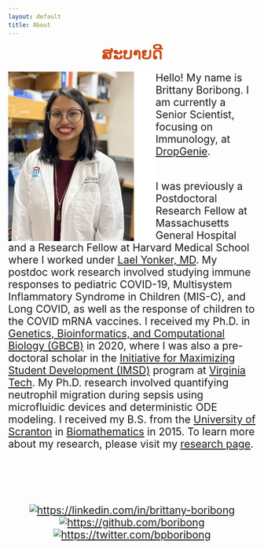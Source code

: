 ```yaml
---
layout: default
title: About
---
```


<center> <strong> <font size = "6" color = "#cb4b16"> ສະບາຍດີ </font> </strong> </center><br>
<img align="left" src="/images/BORIBONGBP_headshot.png"/>
<span style="font-size:1.5em">
Hello! My name is Brittany Boribong. I am currently a Senior Scientist, focusing on Immunology, at <a href="https://www.drop-genie.com/">DropGenie</a>. <br><br>
  
I was previously a Postdoctoral Research Fellow at Massachusetts General Hospital and a Research Fellow at Harvard Medical School where I worked under [Lael Yonker, MD](https://www.massgeneral.org/children/doctors/19392/lael-yonker). My postdoc work research involved studying immune responses to pediatric COVID-19, Multisystem Inflammatory Syndrome in Children (MIS-C), and Long COVID, as well as the response of children to the COVID mRNA vaccines. I received my Ph.D. in [Genetics, Bioinformatics, and Computational Biology (GBCB)](https://gbcb.graduateschool.vt.edu/) in 2020, where I was also a pre-doctoral scholar in the [Initiative for Maximizing Student Development (IMSD)](http://imsd.apsc.vt.edu/) program at [Virginia Tech](http://www.vt.edu/). My Ph.D. research involved quantifying neutrophil migration during sepsis using microfluidic devices and deterministic ODE modeling. I received my B.S. from the [University of Scranton](http://www.scranton.edu/) in [Biomathematics](http://admissions.scranton.edu/academic-programs/majors-minors/programs/biomathematics.shtml) in 2015. To learn more about my research, please visit my [research page](https://boribong.github.io/research/). <!-- In addition to research, I am very passionate about [service and outreach](https://boribong.github.io/service/). --> <br><br>
</span>
<span style="font-size:1.5em">
</span>
<br><br>
<center>
<!-- <a href="mailto:bboribong@mgh.harvard.edu"><img src="/images/Email-Icon.png" alt="mailto:bboribong@mgh.harvard.edu" title="bboribong@mgh.harvard.edu" width="50" height="50" /></a> -->
<a href="https://linkedin.com/in/brittany-boribong"><img src="/images/LinkedIn-Icon.png" alt="https://linkedin.com/in/brittany-boribong" title="https://linkedin.com/in/brittany-boribong" width="50" height="50" /></a>
<a href="https://github.com/boribong"><img src="/images/GitHub-Icon.png" alt="https://github.com/boribong" title="https://github.com/boribong" width="50" height="50" /></a>
<a href="https://twitter.com/bpboribong"><img src="/images/Twitter-Icon.png" alt="https://twitter.com/bpboribong" title="https://twitter.com/bpboribong" width="50" height="50" /></a>
</center>
